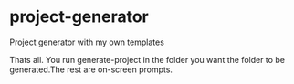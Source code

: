 # project-generator
Project generator with my own templates

Thats all.
You run generate-project in the folder you want the folder to be generated.The rest are on-screen prompts.
